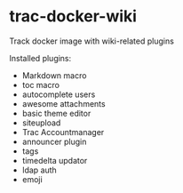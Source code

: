 # trac-docker-wiki

Track docker image with wiki-related plugins

Installed plugins:

* Markdown macro
* toc macro
* autocomplete users
* awesome attachments
* basic theme editor
* siteupload
* Trac Accountmanager
* announcer plugin
* tags
* timedelta updator
* ldap auth
* emoji 
